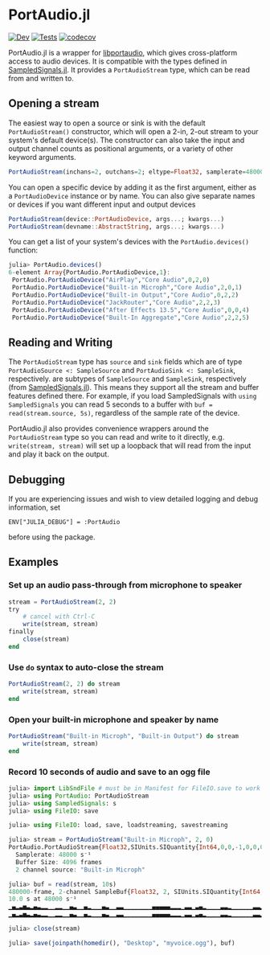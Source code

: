 PortAudio.jl
============

[![Dev](https://img.shields.io/badge/docs-dev-blue.svg)](https://JuliaAudio.github.io/PortAudio.jl/dev)
[![Tests](https://github.com/JuliaAudio/PortAudio.jl/actions/workflows/Tests.yml/badge.svg)](https://github.com/JuliaAudio/PortAudio.jl/actions/workflows/Tests.yml)
[![codecov](https://codecov.io/gh/JuliaAudio/PortAudio.jl/branch/master/graph/badge.svg?token=mgDAi8ulPY)](https://codecov.io/gh/JuliaAudio/PortAudio.jl)


PortAudio.jl is a wrapper for [libportaudio](http://www.portaudio.com/), which gives cross-platform access to audio devices. It is compatible with the types defined in [SampledSignals.jl](https://github.com/JuliaAudio/SampledSignals.jl). It provides a `PortAudioStream` type, which can be read from and written to.

## Opening a stream

The easiest way to open a source or sink is with the default `PortAudioStream()` constructor, which will open a 2-in, 2-out stream to your system's default device(s). The constructor can also take the input and output channel counts as positional arguments, or a variety of other keyword arguments.

```julia
PortAudioStream(inchans=2, outchans=2; eltype=Float32, samplerate=48000Hz, latency=0.1, synced=false)
```

You can open a specific device by adding it as the first argument, either as a `PortAudioDevice` instance or by name. You can also give separate names or devices if you want different input and output devices

```julia
PortAudioStream(device::PortAudioDevice, args...; kwargs...)
PortAudioStream(devname::AbstractString, args...; kwargs...)
```

You can get a list of your system's devices with the `PortAudio.devices()` function:

```julia
julia> PortAudio.devices()
6-element Array{PortAudio.PortAudioDevice,1}:
 PortAudio.PortAudioDevice("AirPlay","Core Audio",0,2,0)
 PortAudio.PortAudioDevice("Built-in Microph","Core Audio",2,0,1)
 PortAudio.PortAudioDevice("Built-in Output","Core Audio",0,2,2)
 PortAudio.PortAudioDevice("JackRouter","Core Audio",2,2,3)
 PortAudio.PortAudioDevice("After Effects 13.5","Core Audio",0,0,4)
 PortAudio.PortAudioDevice("Built-In Aggregate","Core Audio",2,2,5)
```

## Reading and Writing

The `PortAudioStream` type has `source` and `sink` fields which are of type `PortAudioSource <: SampleSource` and `PortAudioSink <: SampleSink`, respectively. are subtypes of `SampleSource` and `SampleSink`, respectively (from [SampledSignals.jl](https://github.com/JuliaAudio/SampledSignals.jl)). This means they support all the stream and buffer features defined there. For example, if you load SampledSignals with `using SampledSignals` you can read 5 seconds to a buffer with `buf = read(stream.source, 5s)`, regardless of the sample rate of the device.

PortAudio.jl also provides convenience wrappers around the `PortAudioStream` type so you can read and write to it directly, e.g. `write(stream, stream)` will set up a loopback that will read from the input and play it back on the output.

## Debugging

If you are experiencing issues and wish to view detailed logging and debug information, set

```
ENV["JULIA_DEBUG"] = :PortAudio
```

before using the package.

## Examples

### Set up an audio pass-through from microphone to speaker

```julia
stream = PortAudioStream(2, 2)
try
    # cancel with Ctrl-C
    write(stream, stream)
finally
    close(stream)
end
```

### Use `do` syntax to auto-close the stream
```julia
PortAudioStream(2, 2) do stream
    write(stream, stream)
end
```

### Open your built-in microphone and speaker by name
```julia
PortAudioStream("Built-in Microph", "Built-in Output") do stream
    write(stream, stream)
end
```

### Record 10 seconds of audio and save to an ogg file

```julia
julia> import LibSndFile # must be in Manifest for FileIO.save to work
julia> using PortAudio: PortAudioStream
julia> using SampledSignals: s
julia> using FileIO: save

julia> using FileIO: load, save, loadstreaming, savestreaming

julia> stream = PortAudioStream("Built-in Microph", 2, 0)
PortAudio.PortAudioStream{Float32,SIUnits.SIQuantity{Int64,0,0,-1,0,0,0,0,0,0}}
  Samplerate: 48000 s⁻¹
  Buffer Size: 4096 frames
  2 channel source: "Built-in Microph"

julia> buf = read(stream, 10s)
480000-frame, 2-channel SampleBuf{Float32, 2, SIUnits.SIQuantity{Int64,0,0,-1,0,0,0,0,0,0}}
10.0 s at 48000 s⁻¹
▁▄▂▃▅▃▂▄▃▂▂▁▁▂▂▁▁▄▃▁▁▄▂▁▁▁▄▃▁▁▃▃▁▁▁▁▁▁▁▁▄▄▄▄▄▂▂▂▁▃▃▁▃▄▂▁▁▁▁▃▃▂▁▁▁▁▁▁▃▃▂▂▁▃▃▃▁▁▁▁
▁▄▂▃▅▃▂▄▃▂▂▁▁▂▂▁▁▄▃▁▁▄▂▁▁▁▄▃▁▁▃▃▁▁▁▁▁▁▁▁▄▄▄▄▄▂▂▂▁▃▃▁▃▄▂▁▁▁▁▃▃▂▁▁▁▁▁▁▃▃▂▂▁▃▃▃▁▁▁▁

julia> close(stream)

julia> save(joinpath(homedir(), "Desktop", "myvoice.ogg"), buf)
